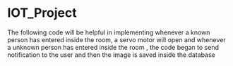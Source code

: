 # IOT_Project

The following code will be helpful in implementing whenever a known person has entered inside the room, a servo motor will open and whenever a unknown person has entered inside the room , the code began to send notification to the user and then the image is saved inside the database
